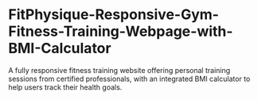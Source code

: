 # FitPhysique-Responsive-Gym-Fitness-Training-Webpage-with-BMI-Calculator
A fully responsive fitness training website offering personal training sessions from certified professionals, with an integrated BMI calculator to help users track their health goals.

